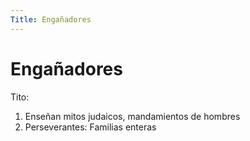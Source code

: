 ```yaml
---
Title: Engañadores
---
```


# Engañadores 

Tito:

1. Enseñan mitos judaicos, mandamientos de hombres
2. Perseverantes: Familias enteras 